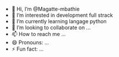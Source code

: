 - 👋 Hi, I’m @Magatte-mbathie
- 👀 I’m interested in development full strack
- 🌱 I’m currently learning langage python
- 💞️ I’m looking to collaborate on ...
- 📫 How to reach me ...
- 😄 Pronouns: ...
- ⚡ Fun fact: ...

<!---
Magatte-mb/Magatte-mb is a ✨ special ✨ repository because its `README.md` (this file) appears on your GitHub profile.
You can click the Preview link to take a look at your changes.
--->
